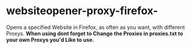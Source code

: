 # websiteopener-proxy-firefox-
Opens a specified Website in Firefox, as often as you want, with different Proxys.
**When using dont forget to Change the Proxies in proxies.txt to your own Proxys you'd Like to use.**